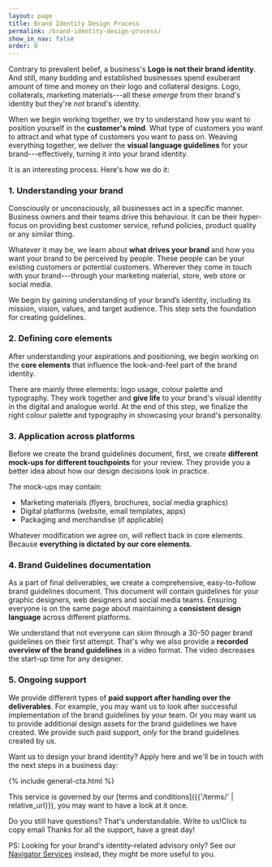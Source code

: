 ```yaml
---
layout: page
title: Brand Identity Design Process
permalink: /brand-identity-design-process/
show_in_nav: false
order: 0
---
```

Contrary to prevalent belief, a business's **Logo is not their brand identity**. And still, many budding and established businesses spend exuberant amount of time and money on their logo and collateral designs. Logo, collaterals, marketing materials---all these *emerge* from their brand's identity but they're *not* brand's identity.

When we begin working together, we try to understand how you want to position yourself in the **customer's mind**. What type of customers you want to attract and what type of customers you want to pass on. Weaving everything together, we deliver the **visual language guidelines** for your brand---effectively, turning it into your brand identity.

It is an interesting process. Here's how we do it:

### 1. Understanding your brand
Consciously or unconsciously, all businesses act in a specific manner. Business owners and their teams drive this behaviour. It can be their hyper-focus on providing best customer service, refund policies, product quality or any similar thing.

Whatever it may be, we learn about **what drives your brand** and how you want your brand to be perceived by people. These people can be your existing customers or potential customers. Wherever they come in touch with your brand---through your marketing material, store, web store or social media.

We begin by gaining understanding of your brand’s identity, including its mission, vision, values, and target audience. This step sets the foundation for creating guidelines.

### 2. Defining core elements
After understanding your aspirations and positioning, we begin working on the **core elements** that influence the look-and-feel part of the brand identity.

There are mainly three elements: logo usage, colour palette and typography.
They work together and **give life** to your brand's visual identity in the digital and analogue world.
At the end of this step, we finalize the right colour palette and typography in showcasing your brand's personality.

### 3. Application across platforms
Before we create the brand guidelines document, first, we create **different mock-ups for different touchpoints** for your review. They provide you a better idea about how our design decisions look in practice.

The mock-ups may contain:

- Marketing materials (flyers, brochures, social media graphics)
- Digital platforms (website, email templates, apps)
- Packaging and merchandise (if applicable)

Whatever modification we agree on, will reflect back in core elements. Because **everything is dictated by our core elements**.

### 4. Brand Guidelines documentation
As a part of final deliverables, we create a comprehensive, easy-to-follow brand guidelines document. This document will contain guidelines for your graphic designers, web designers and social media teams. Ensuring everyone is on the same page about maintaining a **consistent design language** across different platforms.

We understand that not everyone can skim through a 30-50 pager brand guidelines on their first attempt. That's why we also provide a **recorded overview of the brand guidelines** in a video format. The video decreases the start-up time for any designer.

### 5. Ongoing support
We provide different types of **paid support after handing over the deliverables**. For example, you may want us to look after successful implementation of the brand guidelines by your team. Or you may want us to provide additional design assets for the brand guidelines we have created. We provide such paid support, *only* for the brand guidelines created by us.

Want us to design your brand identity? Apply here and we'll be in touch with the next steps in a business day:

{% include general-cta.html %}

<!-- <blockquote>
<p>"In our work at Snehalaya CCI, <strong>Bhagyesh's impact</strong> went beyond creating just another IT solution. <strong>He invested time</strong> to understand the unique challenges of child development before designing a system that effectively monitors each child's journey toward independence. What stands out is his <strong>pragmatic approach</strong>—using simple, accessible technology tools rather than complex solutions, while fully meeting our needs. [...] <strong>truly serves our mission</strong> of nurturing self-reliant individuals."</p>

<p class="flex justify-end">—Mahesh Rasal, Co-founder,&nbsp;<a href="{% post_url 2025-01-16-sachet-foundation %}"> Sachet Foundation</a></p>
</blockquote> -->

This service is governed by our [terms and conditions]({{'/terms/' | relative_url}}), you may want to have a look at it once.

Do you still have questions? That's understandable.
<a onclick="copyEmail()" class="copy-btn">
  Write to us!<span class="tooltip">Click to copy email</span>
</a>Thanks for all the support, have a great day!

<p class="ps">PS: Looking for your brand's identity-related advisory only? See our <a href="{{'/navigator-services/' | relative_url}}">Navigator Services</a> instead, they might be more useful to you.</p>
